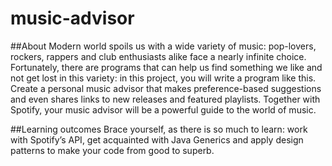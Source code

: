 # music-advisor
##About
Modern world spoils us with a wide variety of music: pop-lovers, rockers, rappers and club enthusiasts alike face a nearly infinite choice. Fortunately, there are programs that can help us find something we like and not get lost in this variety: in this project, you will write a program like this. Create a personal music advisor that makes preference-based suggestions and even shares links to new releases and featured playlists. Together with Spotify, your music advisor will be a powerful guide to the world of music.

##Learning outcomes
Brace yourself, as there is so much to learn: work with Spotify’s API, get acquainted with Java Generics and apply design patterns to make your code from good to superb.
